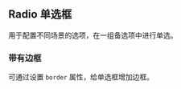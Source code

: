 <div class="demo-header">
<p class="overviewicon">
  <span class="wapi-form-radioboxgroup"/>
</p>

## Radio 单选框

<nova-uxlink widget-name="Selectgroup"></nova-uxlink>

用于配置不同场景的选项，在一组备选项中进行单选。
</div>

### 带有边框

可通过设置 `border` 属性，给单选框增加边框。

<nova-demo-view link="radio/with-border.vue"></nova-demo-view>

<br>
